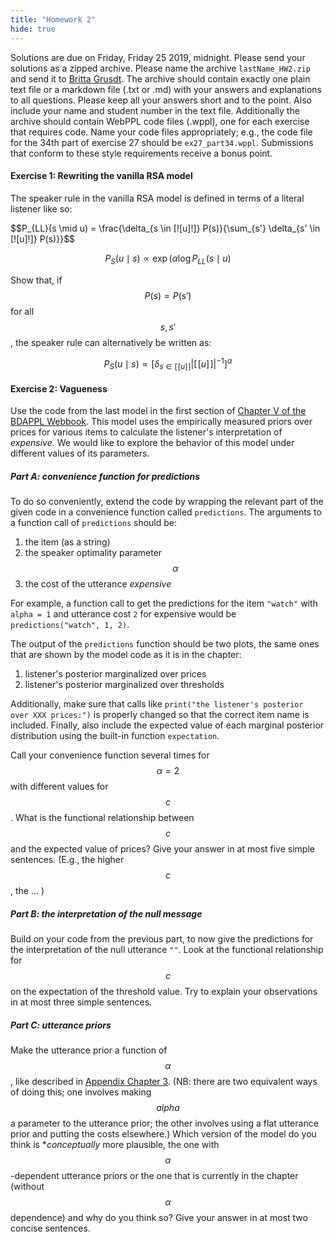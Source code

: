 ```yaml
---
title: "Homework 2"
hide: true
---
```


<script src="https://cdn.mathjax.org/mathjax/latest/MathJax.js?config=TeX-AMS-MML_HTMLorMML" type="text/javascript"></script>

<link rel="stylesheet" href="https://s3-us-west-2.amazonaws.com/cdn.webppl.org/webppl-editor-1.0.9.css">
<link rel="stylesheet" href="https://s3-us-west-2.amazonaws.com/cdn.webppl.org/webppl-viz-0.7.11.css">
<link rel="stylesheet" href="https://yui.yahooapis.com/pure/0.6.0/pure-min.css">
<script src="https://code.jquery.com/jquery-2.1.4.min.js"></script>
<script src="https://s3-us-west-2.amazonaws.com/cdn.webppl.org/webppl-editor-1.0.9.js"></script>
<script src="https://s3-us-west-2.amazonaws.com/cdn.webppl.org/webppl-viz-0.7.11.js"></script>
<script src="https://s3-us-west-2.amazonaws.com/cdn.webppl.org/webppl-v0.9.7.js" defer async></script>

Solutions are due on Friday, Friday 25 2019, midnight. Please send your solutions as a zipped archive. Please name the archive `lastName_HW2.zip` and send it to [Britta Grusdt](mailto:bgrusdt@gmail.com). The archive should contain exactly one plain text file or a markdown file (.txt or .md) with your answers and explanations to all questions. Please keep all your answers short and to the point. Also include your name and student number in the text file. Additionally the archive should contain WebPPL code files (.wppl), one for each exercise that requires code. Name your code files appropriately; e.g., the code file for the 34th part of exercise 27 should be `ex27_part34.wppl`. Submissions that conform to these style requirements receive a bonus point. 

#### Exercise 1: Rewriting the vanilla RSA model

The speaker rule in the vanilla RSA model is defined in terms of a literal listener like so:

$$P_{LL}(s \mid u) = \frac{\delta_{s \in [\![u]\!]} P(s)}{\sum_{s'} \delta_{s' \in [\![u]\!]} P(s)}}$$

$$P_S(u \mid s) \propto \exp(\alpha \log P_{LL}(s \mid u) $$

Show that, if $$P(s) = P(s')$$ for all $$s,s'$$, the speaker rule can alternatively be written as:

$$P_S(u \mid s) \propto \left [ \delta_{s \in [\![u]\!] } | [\![u]\!] |^{-1}  \right]^\alpha $$

#### Exercise 2: Vagueness

Use the code from the last model in the first section of [Chapter V of the BDAPPL Webbook](http://www.problang.org/chapters/05-vagueness.html). This model uses the empirically measured priors over prices for various items to calculate the listener's interpretation of *expensive*. We would like to explore the behavior of this model under different values of its parameters. 

##### Part A: convenience function for predictions

To do so conveniently, extend the code by wrapping the relevant part of the given code in a convenience function called `predictions`. The arguments to a function call of `predictions` should be:

1. the item (as a string)
2. the speaker optimality parameter $$\alpha$$
3. the cost of the utterance *expensive*

For example, a function call to get the predictions for the item `"watch"` with `alpha = 1` and utterance cost `2` for expensive would be `predictions("watch", 1, 2)`.

The output of the `predictions` function should be two plots, the same ones that are shown by the model code as it is in the chapter:

1. listener's posterior marginalized over prices 
2. listener's posterior marginalized over thresholds

Additionally, make sure that calls like `print("the listener's posterior over XXX prices:")` is properly changed so that the correct item name is included. Finally, also include the expected value of each marginal posterior distribution using the built-in function `expectation`.

Call your convenience function several times for $$\alpha = 2$$ with different values for $$c$$. What is the functional relationship between $$c$$ and the expected value of prices? Give your answer in at most five simple sentences. (E.g., the higher $$c$$, the ... )

##### Part B: the interpretation of the null message

Build on your code from the previous part, to now give the predictions for the interpretation of the null utterance `""`. Look at the functional relationship for $$c$$ on the expectation of the threshold value. Try to explain your observations in at most three simple sentences.

##### Part C: utterance priors

Make the utterance prior a function of $$\alpha$$, like described in [Appendix Chapter 3](http://www.problang.org/chapters/app-03-costs.html). (NB: there are two equivalent ways of doing this; one involves making $$alpha$$ a parameter to the utterance prior; the other involves using a flat utterance prior and putting the costs elsewhere.) Which version of the model do you think is **conceptually* more plausible, the one with $$\alpha$$-dependent utterance priors or the one that is currently in the chapter (without $$\alpha$$ dependence) and why do you think so? Give your answer in at most two concise sentences.
